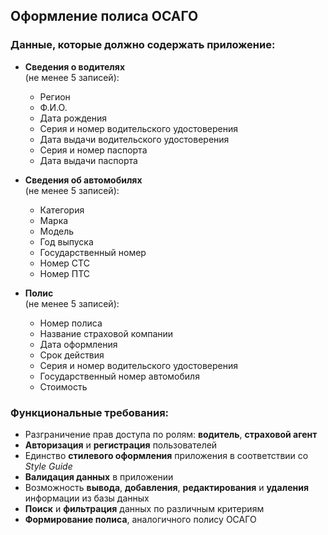 ## Оформление полиса ОСАГО

### Данные, которые должно содержать приложение:

- **Сведения о водителях**  
  (не менее 5 записей):  
  - Регион  
  - Ф.И.О.  
  - Дата рождения  
  - Серия и номер водительского удостоверения  
  - Дата выдачи водительского удостоверения  
  - Серия и номер паспорта  
  - Дата выдачи паспорта

- **Сведения об автомобилях**  
  (не менее 5 записей):  
  - Категория  
  - Марка  
  - Модель  
  - Год выпуска  
  - Государственный номер  
  - Номер СТС  
  - Номер ПТС

- **Полис**  
  (не менее 5 записей):  
  - Номер полиса  
  - Название страховой компании  
  - Дата оформления  
  - Срок действия  
  - Серия и номер водительского удостоверения  
  - Государственный номер автомобиля  
  - Стоимость

### Функциональные требования:

- Разграничение прав доступа по ролям: **водитель**, **страховой агент**
- **Авторизация** и **регистрация** пользователей
- Единство **стилевого оформления** приложения в соответствии со *Style Guide*
- **Валидация данных** в приложении
- Возможность **вывода**, **добавления**, **редактирования** и **удаления** информации из базы данных
- **Поиск** и **фильтрация** данных по различным критериям
- **Формирование полиса**, аналогичного полису ОСАГО
